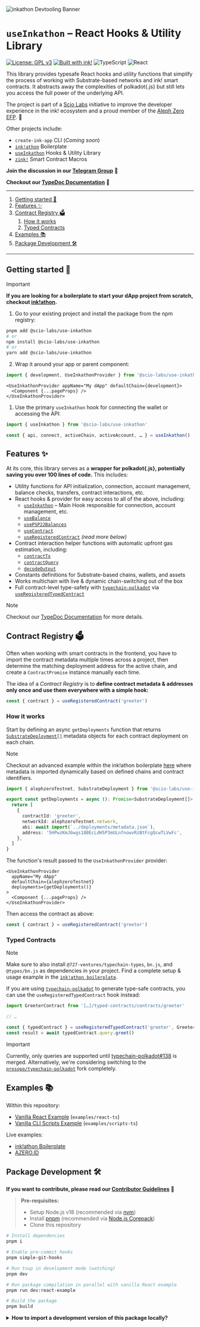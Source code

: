 ![inkathon Devtooling Banner](inkathon-devtooling-banner.png)

# `useInkathon` – React Hooks & Utility Library

[![License: GPL v3](https://img.shields.io/badge/License-GPLv3-blue.svg)](https://www.gnu.org/licenses/gpl-3.0)
[![Built with ink!](https://raw.githubusercontent.com/paritytech/ink/master/.images/badge.svg)](https://use.ink)
![TypeScript](https://img.shields.io/badge/TypeScript-000000?logo=typescript&logoColor=white)
![React](https://img.shields.io/badge/React-000000?logo=react&logoColor=white)

This library provides typesafe React hooks and utility functions that simplify the process of working with Substrate-based networks and ink! smart contracts. It abstracts away the complexities of polkadot{.js} but still lets you access the full power of the underlying API.

The project is part of a [Scio Labs](https://scio.xyz) initiative to improve the developer experience in the ink! ecosystem and a proud member of the [Aleph Zero EFP](https://alephzero.org/ecosystem-funding-program). 💜

Other projects include:

- `create-ink-app` CLI (_Coming soon_)
- [`ink!athon`](https://github.com/scio-labs/inkathon) Boilerplate
- [`useInkathon`](https://github.com/scio-labs/use-inkathon) Hooks & Utility Library
- [`zink!`](https://github.com/scio-labs/zink) Smart Contract Macros

**Join the discussion in our [Telegram Group](https://t.me/inkathon)** 💬

**Checkout our [TypeDoc Documentation](https://scio-labs.github.io/use-inkathon/)** 📃

---

1. [Getting started 🚀](#getting-started-)
2. [Features ✨](#features-)
3. [Contract Registry 🗳️](#contract-registry-️%EF%B8%8F)
   1. [How it works](#how-it-works)
   2. [Typed Contracts](#typed-contracts)
4. [Examples 📚](#examples-)
5. [Package Development 🛠](#package-development-)

---

## Getting started 🚀

> [!IMPORTANT]  
> **If you are looking for a boilerplate to start your dApp project from scratch, checkout [ink!athon](https://inkathon.xyz).**

1. Go to your existing project and install the package from the npm registry:

```bash
pnpm add @scio-labs/use-inkathon
# or
npm install @scio-labs/use-inkathon
# or
yarn add @scio-labs/use-inkathon
```

2. Wrap it around your app or parent component:

```ts
import { development, UseInkathonProvider } from '@scio-labs/use-inkathon'
```

```tsx
<UseInkathonProvider appName="My dApp" defaultChain={development}>
  <Component {...pageProps} />
</UseInkathonProvider>
```

1. Use the primary `useInkathon` hook for connecting the wallet or accessing the API:

```ts
import { useInkathon } from '@scio-labs/use-inkathon'
```

```ts
const { api, connect, activeChain, activeAccount, … } = useInkathon()
```

## Features ✨

At its core, this library serves as a **wrapper for polkadot{.js}, potentially saving you over 100 lines of code.** This includes:

- Utility functions for API initialization, connection, account management, balance checks, transfers, contract interactions, etc.
- React hooks & provider for easy access to all of the above, including:
  - [`useInkathon`](https://scio-labs.github.io/use-inkathon/functions/useInkathon.html) – Main Hook responsible for connection, account management, etc.
  - [`useBalance`](https://scio-labs.github.io/use-inkathon/functions/useBalance.html)
  - [`usePSP22Balances`](https://scio-labs.github.io/use-inkathon/functions/usePSP22Balances.html)
  - [`useContract`](https://scio-labs.github.io/use-inkathon/functions/useContract.html)
  - [`useRegisteredContract`](https://scio-labs.github.io/use-inkathon/functions/useRegisteredContract.html) _(read more below)_
- Contract interaction helper functions with automatic upfront gas estimation, including:
  - [`contractTx`](https://scio-labs.github.io/use-inkathon/functions/contractTx.html)
  - [`contractQuery`](https://scio-labs.github.io/use-inkathon/functions/contractQuery.html)
  - [`decodeOutput`](https://scio-labs.github.io/use-inkathon/functions/decodeOutput.html)
- Constants definitions for Substrate-based chains, wallets, and assets
- Works multichain with live & dynamic chain-switching out of the box
- Full contract-level type-safety with [`typechain-polkadot`](https://github.com/Brushfam/typechain-polkadot) via [`useRegisteredTypedContract`](https://scio-labs.github.io/use-inkathon/functions/useRegisteredTypedContract.html)

> [!NOTE]  
> Checkout our [TypeDoc Documentation](https://scio-labs.github.io/use-inkathon/) for more details.

## Contract Registry 🗳️

Often when working with smart contracts in the frontend, you have to import the contract metadata multiple times across a project, then determine the matching deployment address for the active chain, and create a `ContractPromise` instance manually each time.

The idea of a _Contract Registry_ is to **define contract metadata & addresses only once and use them everywhere with a simple hook:**

```ts
const { contract } = useRegisteredContract('greeter')
```

### How it works

Start by defining an async `getDeployments` function that returns [`SubstrateDeployment[]`](https://scio-labs.github.io/use-inkathon/interfaces/SubstrateDeployment.html) metadata objects for each contract deployment on each chain.

> [!NOTE]  
> Checkout an advanced example within the ink!athon boilerplate [here](https://github.com/scio-labs/inkathon/blob/main/frontend/src/deployments/deployments.ts) where metadata is imported dynamically based on defined chains and contract identifiers.

```ts
import { alephzeroTestnet, SubstrateDeployment } from '@scio-labs/use-inkathon'

export const getDeployments = async (): Promise<SubstrateDeployment[]> => {
  return [
    {
      contractId: 'greeter',
      networkId: alephzeroTestnet.network,
      abi: await import(`../deployments/metadata.json`),
      address: '5HPwzKmJ6wgs18BEcLdH5P3mULnfnowvRzBtFcgQcwTLVwFc',
    },
  ]
}
```

The function's result passed to the `UseInkathonProvider` provider:

```tsx
<UseInkathonProvider
  appName="My dApp"
  defaultChain={alephzeroTestnet}
  deployments={getDeployments()}
>
  <Component {...pageProps} />
</UseInkathonProvider>
```

Then access the contract as above:

```ts
const { contract } = useRegisteredContract('greeter')
```

### Typed Contracts

> [!NOTE]  
> Make sure to also install `@727-ventures/typechain-types`, `bn.js`, and `@types/bn.js` as dependencies in your project. Find a complete setup & usage example in the [`ink!athon boilerplate`](https://github.com/scio-labs/inkathon).

If you are using [`typechain-polkadot`](https://github.com/Brushfam/typechain-polkadot) to generate type-safe contracts, you can use the `useRegisteredTypedContract` hook instead:

```ts
import GreeterContract from '[…]/typed-contracts/contracts/greeter'

// …

const { typedContract } = useRegisteredTypedContract('greeter', GreeterContract)
const result = await typedContract.query.greet()
```

> [!IMPORTANT]  
> Currently, only queries are supported until [typechain-polkadot#138](https://github.com/Brushfam/typechain-polkadot/pull/138) is merged. Alternatively, we're considering switching to the [`prosopo/typechain-polkadot`](https://github.com/prosopo/typechain-polkadot) fork completely.

## Examples 📚

Within this repository:

- [Vanilla React Example](./examples/react-ts) (`examples/react-ts`)
- [Vanilla CLI Scripts Example](./examples/scripts-ts) (`examples/scripts-ts`)

Live examples:

- [ink!athon Boilerplate](https://inkathon.xyz)
- [AZERO.ID](https://azero.id)

## Package Development 🛠

**If you want to contribute, please read our [Contributor Guidelines](https://github.com/scio-labs/use-inkathon/blob/main/CONTRIBUTING.md)** 🙏

> **Pre-requisites:**
>
> - Setup Node.js v18 (recommended via [nvm](https://github.com/nvm-sh/nvm))
> - Install [pnpm](https://pnpm.io/installation) (recommended via [Node.js Corepack](https://nodejs.org/api/corepack.html))
> - Clone this repository

```bash
# Install dependencies
pnpm i

# Enable pre-commit hooks
pnpm simple-git-hooks

# Run tsup in development mode (watching)
pnpm dev

# Run package compilation in parallel with vanilla React example
pnpm run dev:react-example

# Build the package
pnpm build
```

<details>
<summary><strong>How to import a development version of this package locally?</strong></summary>

Unfortunately, importing this package locally into other local projects requires some manual steps. You need to build & pack this package into a `.tgz`-build and then update this dependency in your other project. These steps must be repeated each time you make changes to this package.

```bash
# 1. [THIS PACKAGE] Generate a .tgz package of the build
pnpm tsup && pnpm pack

# 2. [OTHER PROJECT] Add it as a dependency in your other project like:
#    `"@scio-labs/use-inkathon": "file:../scio-labs-use-inkathon-0.0.X.tgz"`
pnpm add ../use-inkathon/scio-labs-use-inkathon-0.0.X.tgz

# 3. [OTHER PROJECT] Subsequent updates can be done via
pnpm update @scio-labs/use-inkathon --force
```

</details>
